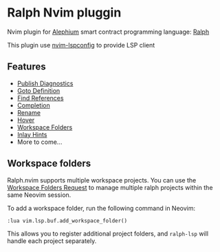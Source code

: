 # Ralph Nvim pluggin

Nvim plugin for [Alephium](https://alephium.org/) smart contract programming language: [Ralph](https://wiki.alephium.org/ralph/getting-started/)

This plugin use [nvim-lspconfig](https://github.com/neovim/nvim-lspconfig) to provide LSP client

## Features

* [Publish Diagnostics](https://microsoft.github.io/language-server-protocol/specifications/lsp/3.17/specification/#textDocument_publishDiagnostics)
* [Goto Definition](https://microsoft.github.io/language-server-protocol/specifications/lsp/3.17/specification/#textDocument_definition)
* [Find References](https://microsoft.github.io/language-server-protocol/specifications/lsp/3.17/specification/#textDocument_references)
* [Completion](https://microsoft.github.io/language-server-protocol/specifications/lsp/3.17/specification/#textDocument_completion)
* [Rename](https://microsoft.github.io/language-server-protocol/specifications/lsp/3.17/specification/#textDocument_rename)
* [Hover](https://microsoft.github.io/language-server-protocol/specifications/lsp/3.17/specification/#textDocument_hover)
* [Workspace Folders](https://microsoft.github.io/language-server-protocol/specifications/lsp/3.17/specification/#workspace_workspaceFolders)
* [Inlay Hints](https://microsoft.github.io/language-server-protocol/specifications/lsp/3.17/specification/#textDocument_inlayHint)
* More to come...

## Workspace folders

Ralph.nvim supports multiple workspace projects. You can use the [Workspace Folders Request](https://microsoft.github.io/language-server-protocol/specifications/lsp/3.17/specification/#workspace_workspaceFolders) to manage multiple ralph projects within the same Neovim session.

To add a workspace folder, run the following command in Neovim:

```vim
:lua vim.lsp.buf.add_workspace_folder()
```

This allows you to register additional project folders, and `ralph-lsp` will handle each project separately.
